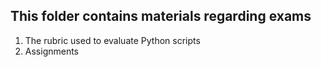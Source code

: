 ## This folder contains materials regarding exams

1. The rubric used to evaluate Python scripts
2. Assignments
